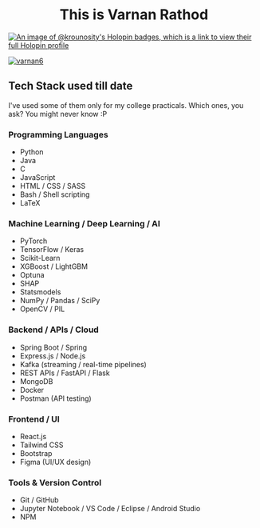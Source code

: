 <h1 align="center">This is Varnan Rathod</h1>

[![An image of @krounosity's Holopin badges, which is a link to view their full Holopin profile](https://holopin.me/krounosity)](https://holopin.io/@krounosity)

<p align="left"> <a href="https://github.com/ryo-ma/github-profile-trophy"><img src="https://github-profile-trophy.vercel.app/?username=varnan6&theme=dracula" alt="varnan6" /></a> </p>

## Tech Stack used till date
I've used some of them only for my college practicals. Which ones, you ask? You might never know :P

### Programming Languages
- Python
- Java
- C
- JavaScript
- HTML / CSS / SASS
- Bash / Shell scripting
- LaTeX

### Machine Learning / Deep Learning / AI
- PyTorch
- TensorFlow / Keras
- Scikit-Learn
- XGBoost / LightGBM
- Optuna
- SHAP
- Statsmodels
- NumPy / Pandas / SciPy
- OpenCV / PIL

### Backend / APIs / Cloud
- Spring Boot / Spring
- Express.js / Node.js
- Kafka (streaming / real-time pipelines)
- REST APIs / FastAPI / Flask
- MongoDB
- Docker
- Postman (API testing)

### Frontend / UI
- React.js
- Tailwind CSS
- Bootstrap
- Figma (UI/UX design)

### Tools & Version Control
- Git / GitHub
- Jupyter Notebook / VS Code / Eclipse / Android Studio
- NPM

